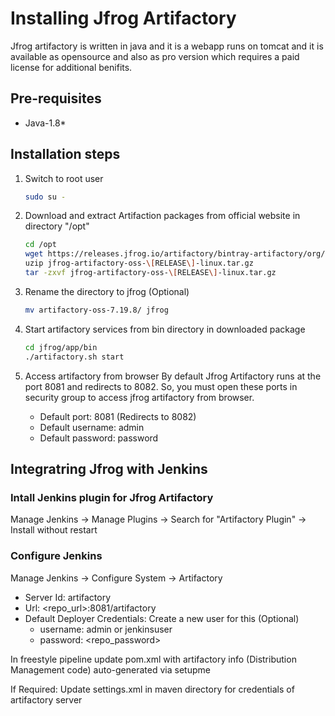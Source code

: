 # Installing Jfrog Artifactory

Jfrog artifactory is written in java and it is a webapp runs on tomcat and it is available as opensource and also as pro version which requires a paid license for additional benifits.

## Pre-requisites

* Java-1.8*

## Installation steps

1. Switch to root user

   ```sh
   sudo su -
   ```

2. Download and extract Artifaction packages from official website in directory "/opt"

   ```sh
   cd /opt
   wget https://releases.jfrog.io/artifactory/bintray-artifactory/org/artifactory/oss/   jfrog-artifactory-oss/[RELEASE]/jfrog-artifactory-oss-[RELEASE]-linux.tar.gz
   uzip jfrog-artifactory-oss-\[RELEASE\]-linux.tar.gz
   tar -zxvf jfrog-artifactory-oss-\[RELEASE\]-linux.tar.gz
   ```

3. Rename the directory to jfrog (Optional)

   ```sh
   mv artifactory-oss-7.19.8/ jfrog
   ```

4. Start artifactory services from bin directory in downloaded package

   ``` sh
   cd jfrog/app/bin
   ./artifactory.sh start
   ```

5. Access artifactory from browser
   By default Jfrog Artifactory runs at the port 8081 and redirects to 8082. So, you must open these ports in security group to access jfrog artifactory from browser.

   * Default port: 8081 (Redirects to 8082)
   * Default username: admin
   * Default password: password

## Integratring Jfrog with Jenkins

### Intall Jenkins plugin for Jfrog Artifactory

Manage Jenkins -> Manage Plugins -> Search for "Artifactory Plugin" -> Install without restart

### Configure Jenkins

Manage Jenkins -> Configure System -> Artifactory

* Server Id: artifactory
* Url: <repo_url>:8081/artifactory
* Default Deployer Credentials: Create a new user for this (Optional)
  * username: admin or jenkinsuser
  * password: <repo_password>

In freestyle pipeline update pom.xml with artifactory info (Distribution Management code) auto-generated via setupme

If Required: Update settings.xml in maven directory for credentials of artifactory server
